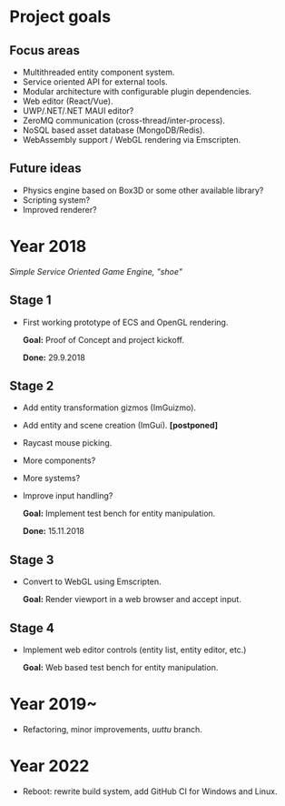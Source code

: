 # Project goals

## Focus areas
* Multithreaded entity component system.
* Service oriented API for external tools.
* Modular architecture with configurable plugin dependencies.
* Web editor (React/Vue).
* UWP/.NET/.NET MAUI editor?
* ZeroMQ communication (cross-thread/inter-process).
* NoSQL based asset database (MongoDB/Redis).
* WebAssembly support / WebGL rendering via Emscripten.

## Future ideas
- Physics engine based on Box3D or some other available library?
- Scripting system?
- Improved renderer?

# Year 2018
*Simple Service Oriented Game Engine, "shoe"*

## Stage 1
- First working prototype of ECS and OpenGL rendering.

  **Goal:** Proof of Concept and project kickoff.

  **Done:** 29.9.2018

## Stage 2
- Add entity transformation gizmos (ImGuizmo).
- Add entity and scene creation (ImGui). **[postponed]**
- Raycast mouse picking.
- More components?
- More systems?
- Improve input handling?

  **Goal:** Implement test bench for entity manipulation.

  **Done:** 15.11.2018

## Stage 3 
- Convert to WebGL using Emscripten.

  **Goal:** Render viewport in a web browser and accept input.

## Stage 4
- Implement web editor controls (entity list, entity editor, etc.)

  **Goal:** Web based test bench for entity manipulation.

# Year 2019~
- Refactoring, minor improvements, *uuttu* branch.

# Year 2022
- Reboot: rewrite build system, add GitHub CI for Windows and Linux.
